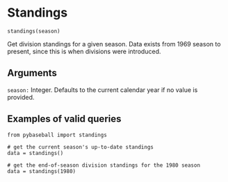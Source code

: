 # Standings

`standings(season)`

Get division standings for a given season. Data exists from 1969 season to present, since this is when divisions were introduced. 

## Arguments
`season:` Integer. Defaults to the current calendar year if no value is provided. 

## Examples of valid queries

~~~~
from pybaseball import standings

# get the current season's up-to-date standings
data = standings()

# get the end-of-season division standings for the 1980 season
data = standings(1980)
~~~~
